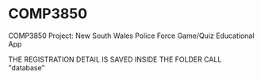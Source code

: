 # COMP3850
COMP3850 Project: New South Wales Police Force Game/Quiz Educational App

THE REGISTRATION DETAIL IS SAVED INSIDE THE FOLDER CALL "database"